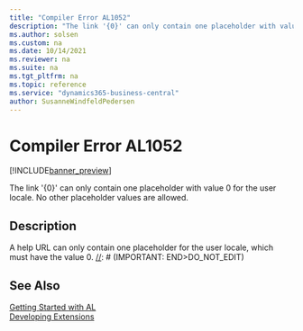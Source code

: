 ```yaml
---
title: "Compiler Error AL1052"
description: "The link '{0}' can only contain one placeholder with value 0 for the user locale."
ms.author: solsen
ms.custom: na
ms.date: 10/14/2021
ms.reviewer: na
ms.suite: na
ms.tgt_pltfrm: na
ms.topic: reference
ms.service: "dynamics365-business-central"
author: SusanneWindfeldPedersen
---
```

[//]: # (START>DO_NOT_EDIT)
[//]: # (IMPORTANT:Do not edit any of the content between here and the END>DO_NOT_EDIT.)
[//]: # (Any modifications should be made in the .xml files in the ModernDev repo.)
# Compiler Error AL1052

[!INCLUDE[banner_preview](../includes/banner_preview.md)]

The link '{0}' can only contain one placeholder with value 0 for the user locale. No other placeholder values are allowed.

## Description
A help URL can only contain one placeholder for the user locale, which must have the value 0.
[//]: # (IMPORTANT: END>DO_NOT_EDIT)
## See Also  
[Getting Started with AL](../devenv-get-started.md)  
[Developing Extensions](../devenv-dev-overview.md)  